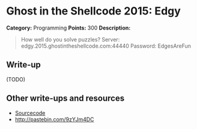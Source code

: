 # Ghost in the Shellcode 2015: Edgy

**Category:** Programming
**Points:** 300
**Description:**


> How well do you solve puzzles?
> Server: edgy.2015.ghostintheshellcode.com:44440 Password: EdgesAreFun

## Write-up

(TODO)

## Other write-ups and resources

* [Sourcecode](https://github.com/LightningTH/GiTS/blob/master/2015/Edgy)
* <http://pastebin.com/9zYJm4DC>
